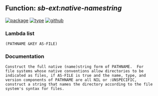 ## Function: ***sb-ext:native-namestring***
[![package](https://img.shields.io/badge/Package-SB--EXT-5f9ea0.svg?style=social&colorA=999999)](../) [![type](https://img.shields.io/badge/Type-Function-5f9ea0.svg?style=social&colorA=999999)](../#function) [![github](https://img.shields.io/badge/GitHub-View_the_source-5f9ea0.svg?style=social&colorA=999999&logo=github)](https://github.com/sbcl/sbcl/blob/master/src/code/target-pathname.lisp/) 
### Lambda list
```
(PATHNAME &KEY AS-FILE)
```
### Documentation
```
Construct the full native (name)string form of PATHNAME.  For
file systems whose native conventions allow directories to be
indicated as files, if AS-FILE is true and the name, type, and
version components of PATHNAME are all NIL or :UNSPECIFIC,
construct a string that names the directory according to the file
system's syntax for files.
```

